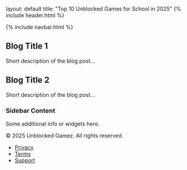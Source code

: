 layout: default
title: "Top 10 Unblocked Games for School in 2025"
  {% include header.html %}
</head>
<body>
  {% include navbar.html %}
  <div class="container">
    <div class="content">
      <div class="blog-post">
        <h2>Blog Title 1</h2>
        <p>Short description of the blog post...</p>
      </div>
      <div class="blog-post">
        <h2>Blog Title 2</h2>
        <p>Short description of the blog post...</p>
      </div>
    </div>
    <div class="sidebar">
      <h3>Sidebar Content</h3>
      <p>Some additional info or widgets here.</p>
    </div>
  </div>
  <footer>
    <div>&copy; 2025 Unblocked Gamez. All rights reserved.</div>
    <ul class="footer-menu">
      <li><a href="/policy.html">Privacy</a></li>
      <li><a href="/term.html">Terms</a></li>
      <li><a href="/contact.html">Support</a></li>
    </ul>
  </footer>
  <script type="module" src="script.js"></script>
</body>
</html>
